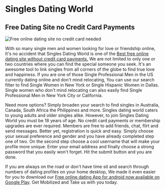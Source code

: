<h1>Singles Dating World</h1>

<h2>Free Dating Site no Credit Card Payments</h2>

<img src="https://singlesdatingworld.com/images/singles.jpg" alt="Free online dating site no credit card needed" title="Free online dating site no credit card needed"></img>

With so many single men and women looking for love or friendship online, It's no accident that Singles Dating World is one of  the <a href="https://singlesdatingworld.com">Best free online dating site without credit card payments.</a> We are not limited to only one or two countries where you can find the special someone you seek. It's an awesome tool to link singles from all corners of the globe to find true love and happiness. If you are one of those Single Professional Men in the US currently dating online and don't mind relocating, You can use our search filter to find Single Women in New York or Single Hispanic Women in Dallas. Single women who don't mind relocating can also easily find Single Professional Men in New York City or California.

Need more options? Simply broaden your search to find singles in Australia, Canada, South Africa the Philippines and more. Singles dating world caters to young adults and older singles alike. However, to join Singles Dating World you must be 18 years of age. No credit card payments or membership upgrades are ever required. Members are free to add friends, chat, flirt and send messages. Better yet, registration is quick and easy. Simply choose your sexual preference and gender and you have already completed step one of two. On the second step choose a cool username  that will make your profile more unique. Enter your email address and finally choose a strong password that you easily won't forget. Hit the submit button and you are done.

If you are always on the road or don't have time sit and search through numbers of dating profiles on your home desktop, We made it even easier for you to download our <a href="https://play.google.com/store/apps/details?id=io.gonative.android.llbmz&hl=en">Free online dating App for android now available on Google Play</a>. Get Mobilized and Take us with you today.
